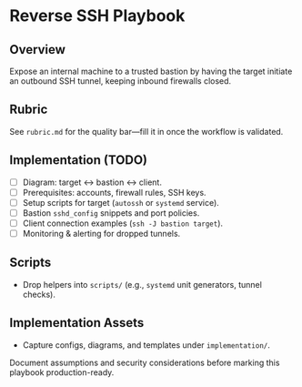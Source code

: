 # Reverse SSH Playbook

## Overview

Expose an internal machine to a trusted bastion by having the target initiate an outbound SSH tunnel, keeping inbound firewalls closed.

## Rubric

See `rubric.md` for the quality bar—fill it in once the workflow is validated.

## Implementation (TODO)

- [ ] Diagram: target ↔ bastion ↔ client.
- [ ] Prerequisites: accounts, firewall rules, SSH keys.
- [ ] Setup scripts for target (`autossh` or `systemd` service).
- [ ] Bastion `sshd_config` snippets and port policies.
- [ ] Client connection examples (`ssh -J bastion target`).
- [ ] Monitoring & alerting for dropped tunnels.

## Scripts

- Drop helpers into `scripts/` (e.g., `systemd` unit generators, tunnel checks).

## Implementation Assets

- Capture configs, diagrams, and templates under `implementation/`.

Document assumptions and security considerations before marking this playbook production-ready.
